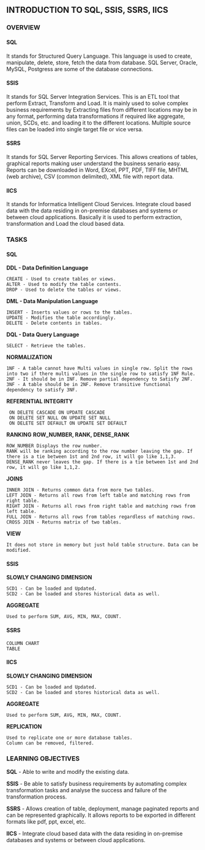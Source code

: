 ## **INTRODUCTION TO SQL, SSIS, SSRS, IICS**

### **OVERVIEW**

#### **SQL**
It stands for Structured Query Language. This language is used to create, manipulate, delete, store, fetch the data from database. SQL Server, Oracle, MySQL, Postgress are some of the database connections.

#### **SSIS**
It stands for SQL Server Integration Services. This is an ETL tool that perform Extract, Transform and Load. It is mainly used to solve complex business requirements by Extracting files from different locations may be in any format, performing data transformations if required like aggregate, union, SCDs, etc. and loading it to the different locations. Multiple source files can be loaded into single target file or vice versa.

#### **SSRS**
It stands for SQL Server Reporting Services. This allows creations of tables, graphical reports making user understand the business senario easy. Reports can be downloaded in Word, EXcel, PPT, PDF, TIFF file, MHTML (web archive), CSV (common delimited), XML file with report data.

#### **IICS**
It stands for Informatica Intelligent Cloud Services. Integrate cloud based data with the data residing in on-premise databases and systems or between cloud applications. Basically it is used to perform extraction, transformation and Load the cloud based data. 

### **TASKS**

#### **SQL**
 
 **DDL - Data Definition Language**
 
    CREATE - Used to create tables or views.
    ALTER - Used to modify the table contents.
    DROP - Used to delete the tables or views.
    
 **DML - Data Manipulation Language**
  
    INSERT - Inserts values or rows to the tables.
    UPDATE - Modifies the table accordingly.
    DELETE - Delete contents in tables.
    
 **DQL - Data Query Language**
  
    SELECT - Retrieve the tables.
    
 **NORMALIZATION**
  
    1NF - A table cannot have Multi values in single row. Split the rows into two if there multi values in the single row to satisfy 1NF Rule.
    2NF - It should be in INF. Remove partial dependency to Satisfy 2NF.
    3NF - A table should be in 2NF. Remove transitive functional dependency to satisfy 3NF.
    
 **REFERENTIAL INTEGRITY**
 
     ON DELETE CASCADE ON UPDATE CASCADE 
     ON DELETE SET NULL ON UPDATE SET NULL 
     ON DELETE SET DEFAULT ON UPDATE SET DEFAULT 
 
 **RANKING**
  **ROW_NUMBER, RANK, DENSE_RANK**

    ROW_NUMBER Displays the row number.
    RANK will be ranking according to the row number leaving the gap. If there is a tie between 1st and 2nd row, it will go like 1,1,3.
    DENSE_RANK never leaves the gap. If there is a tie between 1st and 2nd row, it will go like 1,1,2.
  
 **JOINS**
  
    INNER JOIN - Returns common data from more two tables.
    LEFT JOIN - Returns all rows from left table and matching rows from right table.
    RIGHT JOIN - Returns all rows from right table and matching rows from left table.
    FULL JOIN - Returns all rows from tables regardless of matching rows.
    CROSS JOIN - Returns matrix of two tables.
  
 **VIEW**
  
    It does not store in memory but just hold table structure. Data can be modified.
  
#### **SSIS**

 **SLOWLY CHANGING DIMENSION**

    SCD1 - Can be loaded and Updated.
    SCD2 - Can be loaded and stores historical data as well.
    
 **AGGREGATE**
    
    Used to perform SUM, AVG, MIN, MAX, COUNT.
 
#### **SSRS**

    COLUMN CHART
    TABLE
  
#### **IICS**

  **SLOWLY CHANGING DIMENSION**

    SCD1 - Can be loaded and Updated.
    SCD2 - Can be loaded and stores historical data as well.
    
  **AGGREGATE**
    
    Used to perform SUM, AVG, MIN, MAX, COUNT.

  **REPLICATION**
  
    Used to replicate one or more database tables.
    Column can be removed, filtered.
    
 ### **LEARNING OBJECTIVES**
 
  **SQL** - 
    Able to write and modify the existing data.
    
  **SSIS** - 
    Be able to satisfy business requirements by automating complex transformation tasks and analyse the success and failure of the transformation process.
    
  **SSRS** - 
    Allows creation of table, deployment, manage paginated reports and can be represented graphically. It allows reports to be exported in different formats like pdf, ppt, excel, etc. 
    
  **IICS** - 
    Integrate cloud based data with the data residing in on-premise databases and systems or between cloud applications.
